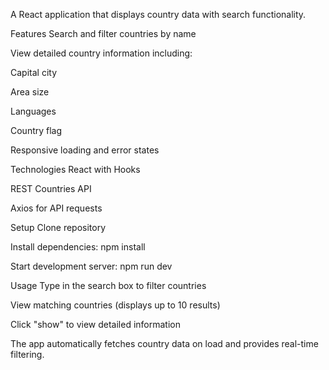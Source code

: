 A React application that displays country data with search functionality.

Features
Search and filter countries by name

View detailed country information including:

Capital city

Area size

Languages

Country flag

Responsive loading and error states

Technologies
React with Hooks

REST Countries API

Axios for API requests

Setup
Clone repository

Install dependencies: npm install

Start development server: npm run dev

Usage
Type in the search box to filter countries

View matching countries (displays up to 10 results)

Click "show" to view detailed information

The app automatically fetches country data on load and provides real-time filtering.
